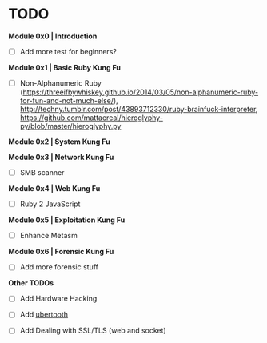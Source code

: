 # TODO

**Module 0x0 | Introduction**
- [ ] Add more test for beginners? 

**Module 0x1 | Basic Ruby Kung Fu**
- [ ] Non-Alphanumeric Ruby (https://threeifbywhiskey.github.io/2014/03/05/non-alphanumeric-ruby-for-fun-and-not-much-else/), http://techny.tumblr.com/post/43893712330/ruby-brainfuck-interpreter, https://github.com/mattaereal/hieroglyphy-py/blob/master/hieroglyphy.py

**Module 0x2 | System Kung Fu**


**Module 0x3 | Network Kung Fu**
- [ ] SMB scanner

**Module 0x4 | Web Kung Fu**
- [ ] Ruby 2 JavaScript 

**Module 0x5 | Exploitation Kung Fu**
- [ ] Enhance Metasm 

**Module 0x6 | Forensic Kung Fu**
- [ ] Add more forensic stuff 

**Other TODOs**
- [ ] Add Hardware Hacking
- [ ] Add [ubertooth](http://www.evilsocket.net/2015/02/12/rubertooth-a-complete-ruby-porting-of-the-ubertooth-libraries-and-utilities/) 
- [ ] Add Dealing with SSL/TLS (web and socket)






